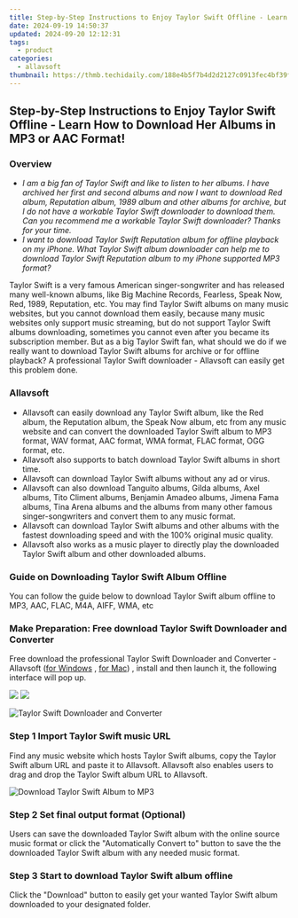 ```yaml
---
title: Step-by-Step Instructions to Enjoy Taylor Swift Offline - Learn How to Download Her Albums in MP3 or AAC Format!
date: 2024-09-19 14:50:37
updated: 2024-09-20 12:12:31
tags:
  - product
categories:
  - allavsoft
thumbnail: https://thmb.techidaily.com/188e4b5f7b4d2d2127c0913fec4bf39f7b63f882f1dce5c675f74afd09d13628.jpg
---
```


## Step-by-Step Instructions to Enjoy Taylor Swift Offline - Learn How to Download Her Albums in MP3 or AAC Format!

### Overview

* _I am a big fan of Taylor Swift and like to listen to her albums. I have archived her first and second albums and now I want to download Red album, Reputation album, 1989 album and other albums for archive, but I do not have a workable Taylor Swift downloader to download them. Can you recommend me a workable Taylor Swift downloader? Thanks for your time._
* _I want to download Taylor Swift Reputation album for offline playback on my iPhone. What Taylor Swift album downloader can help me to download Taylor Swift Reputation album to my iPhone supported MP3 format?_

Taylor Swift is a very famous American singer-songwriter and has released many well-known albums, like Big Machine Records, Fearless, Speak Now, Red, 1989, Reputation, etc. You may find Taylor Swift albums on many music websites, but you cannot download them easily, because many music websites only support music streaming, but do not support Taylor Swift albums downloading, sometimes you cannot even after you became its subscription member. But as a big Taylor Swift fan, what should we do if we really want to download Taylor Swift albums for archive or for offline playback? A professional Taylor Swift downloader - Allavsoft can easily get this problem done.

### Allavsoft

* Allavsoft can easily download any Taylor Swift album, like the Red album, the Reputation album, the Speak Now album, etc from any music website and can convert the downloaded Taylor Swift album to MP3 format, WAV format, AAC format, WMA format, FLAC format, OGG format, etc.
* Allavsoft also supports to batch download Taylor Swift albums in short time.
* Allavsoft can download Taylor Swift albums without any ad or virus.
* Allavsoft can also download Tanguito albums, Gilda albums, Axel albums, Tito Climent albums, Benjamin Amadeo albums, Jimena Fama albums, Tina Arena albums and the albums from many other famous singer-songwriters and convert them to any music format.
* Allavsoft can download Taylor Swift albums and other albums with the fastest downloading speed and with the 100% original music quality.
* Allavsoft also works as a music player to directly play the downloaded Taylor Swift album and other downloaded albums.

### Guide on Downloading Taylor Swift Album Offline

You can follow the guide below to download Taylor Swift album offline to MP3, AAC, FLAC, M4A, AIFF, WMA, etc

### Make Preparation: Free download Taylor Swift Downloader and Converter

Free download the professional Taylor Swift Downloader and Converter - Allavsoft ([for Windows](https://tools.techidaily.com/allavsoft/products/) , [for Mac](https://tools.techidaily.com/allavsoft/products/)) , install and then launch it, the following interface will pop up.

[![](https://www.allavsoft.com/how-to/../images/how-to/free-download-win.jpg)](https://tools.techidaily.com/allavsoft/products/) [![](https://www.allavsoft.com/how-to/../images/how-to/free-download-mac.jpg)](https://tools.techidaily.com/allavsoft/products/)

![Taylor Swift Downloader and Converter](https://www.allavsoft.com/how-to/../images/allavsoft/screen-shot-600.jpg)

### Step 1 Import Taylor Swift music URL

Find any music website which hosts Taylor Swift albums, copy the Taylor Swift album URL and paste it to Allavsoft. Allavsoft also enables users to drag and drop the Taylor Swift album URL to Allavsoft.

![Download Taylor Swift Album to MP3](https://www.allavsoft.com/how-to/../images/how-to/download-rtmp-video/download-rtmp-video.jpg)

### Step 2 Set final output format (Optional)

Users can save the downloaded Taylor Swift album with the online source music format or click the "Automatically Convert to" button to save the the downloaded Taylor Swift album with any needed music format.

### Step 3 Start to download Taylor Swift album offline

Click the "Download" button to easily get your wanted Taylor Swift album downloaded to your designated folder.

<ins class="adsbygoogle"
     style="display:block"
     data-ad-format="autorelaxed"
     data-ad-client="ca-pub-7571918770474297"
     data-ad-slot="1223367746"></ins>



<ins class="adsbygoogle"
     style="display:block"
     data-ad-client="ca-pub-7571918770474297"
     data-ad-slot="8358498916"
     data-ad-format="auto"
     data-full-width-responsive="true"></ins>
